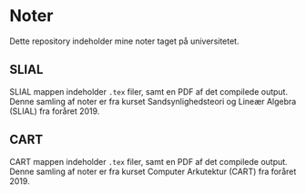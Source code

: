 # Noter

Dette repository indeholder mine noter taget på universitetet.

## SLIAL

SLIAL mappen indeholder `.tex` filer, samt en PDF af det compilede output. Denne samling af noter er fra kurset Sandsynlighedsteori og Lineær Algebra (SLIAL) fra foråret 2019.

## CART

CART mappen indeholder `.tex` filer, samt en PDF af det compilede output. Denne samling af noter er fra kurset Computer Arkutektur (CART) fra foråret 2019.